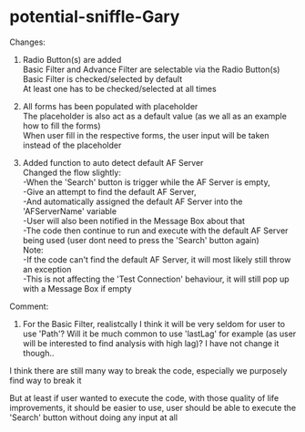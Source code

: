 # potential-sniffle-Gary

Changes:

1. Radio Button(s) are added<br>
Basic Filter and Advance Filter are selectable via the Radio Button(s)<br>
Basic Filter is checked/selected by default<br>
At least one has to be checked/selected at all times<br>

2. All forms has been populated with placeholder<br>
The placeholder is also act as a default value (as we all as an example how to fill the forms)<br>
When user fill in the respective forms, the user input will be taken instead of the placeholder<br>

3. Added function to auto detect default AF Server<br>
Changed the flow slightly:<br>
-When the 'Search' button is trigger while the AF Server is empty,<br>
-Give an attempt to find the default AF Server,<br>
-And automatically assigned the default AF Server into the 'AFServerName' variable<br>
-User will also been notified in the Message Box about that<br>
-The code then continue to run and execute with the default AF Server being used (user dont need to press the 'Search' button again)<br>
Note:<br>
-If the code can't find the default AF Server, it will most likely still throw an exception<br>
-This is not affecting the 'Test Connection' behaviour, it will still pop up with a Message Box if empty<br>

Comment:<br>
1. For the Basic Filter, realistcally I think it will be very seldom for user to use 'Path'? Will it be much common to use 'lastLag' for example (as user will be interested to find analysis with high lag)? I have not change it though..<br>

I think there are still many way to break the code, especially we purposely find way to break it<br>

But at least if user wanted to execute the code, with those quality of life improvements, it should be easier to use, user should be able to execute the 'Search' button without doing any input at all<br>


